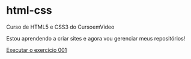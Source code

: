 # html-css
 Curso de HTML5 e CSS3 do CursoemVideo

Estou aprendendo a criar sites e agora vou gerenciar meus repositórios!

<a href="https://brunoestorninho.github.io/html-css/exercicios/ex001/index.html"> Executar o exercício 001</a>